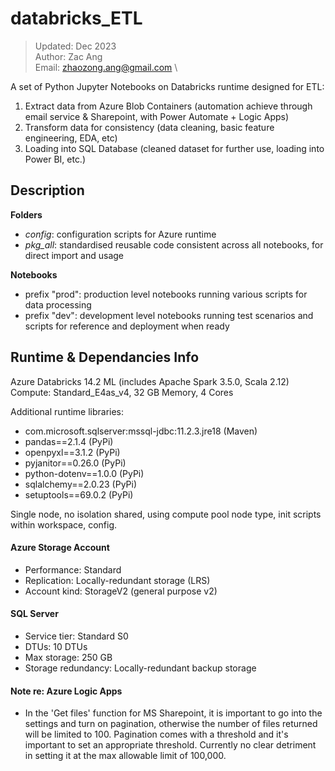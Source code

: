 # databricks_ETL
>Updated: Dec 2023 \
>Author: Zac Ang \
>Email: zhaozong.ang@gmail.com \

A set of Python Jupyter Notebooks on Databricks runtime designed for ETL: 
1. Extract data from Azure Blob Containers (automation achieve through email service & Sharepoint, with Power Automate + Logic Apps)
2. Transform data for consistency (data cleaning, basic feature engineering, EDA, etc)
3. Loading into SQL Database (cleaned dataset for further use, loading into Power BI, etc.)

## Description

**Folders**
- *config*: configuration scripts for Azure runtime
- *pkg_all*: standardised reusable code consistent across all notebooks, for direct import and usage

**Notebooks**
- prefix "prod": production level notebooks running various scripts for data processing
- prefix "dev": development level notebooks running test scenarios and scripts for reference and deployment when ready

## Runtime & Dependancies Info
Azure Databricks 14.2 ML (includes Apache Spark 3.5.0, Scala 2.12)
Compute: Standard_E4as_v4, 32 GB Memory, 4 Cores

Additional runtime libraries:
- com.microsoft.sqlserver:mssql-jdbc:11.2.3.jre18 (Maven)
- pandas==2.1.4 (PyPi)
- openpyxl==3.1.2 (PyPi)
- pyjanitor==0.26.0 (PyPi)
- python-dotenv==1.0.0 (PyPi)
- sqlalchemy==2.0.23 (PyPi)
- setuptools==69.0.2 (PyPi)

Single node, no isolation shared, using compute pool node type, init scripts within workspace, config.

#### Azure Storage Account
- Performance: Standard
- Replication: Locally-redundant storage (LRS)
- Account kind: StorageV2 (general purpose v2)

#### SQL Server 
- Service tier: Standard S0
- DTUs: 10 DTUs
- Max storage: 250 GB
- Storage redundancy: Locally-redundant backup storage

#### Note re: Azure Logic Apps
- In the 'Get files' function for MS Sharepoint, it is important to go into the settings and turn on pagination, otherwise the number of files returned will be limited to 100. Pagination comes with a threshold and it's important to set an appropriate threshold. Currently no clear detriment in setting it at the max allowable limit of 100,000.
